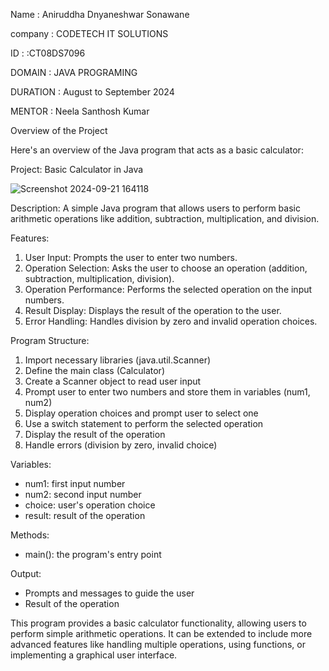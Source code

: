 Name : Aniruddha Dnyaneshwar Sonawane

company : CODETECH IT SOLUTIONS

ID : :CT08DS7096

DOMAIN : JAVA PROGRAMING

DURATION : August to September 2024

MENTOR : Neela Santhosh Kumar

Overview of the Project

Here's an overview of the Java program that acts as a basic calculator:

Project: Basic Calculator in Java

![Screenshot 2024-09-21 164118](https://github.com/user-attachments/assets/0acb15c5-1dde-413f-a6a3-d972c249a084)


Description: A simple Java program that allows users to perform basic arithmetic operations like addition, subtraction, multiplication, and division.

Features:

1. User Input: Prompts the user to enter two numbers.
2. Operation Selection: Asks the user to choose an operation (addition, subtraction, multiplication, division).
3. Operation Performance: Performs the selected operation on the input numbers.
4. Result Display: Displays the result of the operation to the user.
5. Error Handling: Handles division by zero and invalid operation choices.

Program Structure:

1. Import necessary libraries (java.util.Scanner)
2. Define the main class (Calculator)
3. Create a Scanner object to read user input
4. Prompt user to enter two numbers and store them in variables (num1, num2)
5. Display operation choices and prompt user to select one
6. Use a switch statement to perform the selected operation
7. Display the result of the operation
8. Handle errors (division by zero, invalid choice)

Variables:

- num1: first input number
- num2: second input number
- choice: user's operation choice
- result: result of the operation

Methods:

- main(): the program's entry point

Output:

- Prompts and messages to guide the user
- Result of the operation

This program provides a basic calculator functionality, allowing users to perform simple arithmetic operations. It can be extended to include more advanced features like handling multiple operations, using functions, or implementing a graphical user interface.
